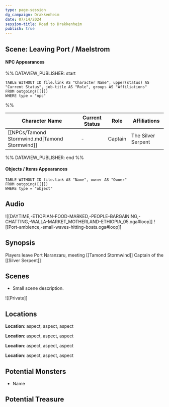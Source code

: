 ```yaml
---
type: page-session
dg_campaign: Drakkenheim
date: 07/14/2024
session-title: Road to Drakkenheim
publish: true
---
```


## Scene: Leaving Port / Maelstrom
#### NPC Appearances

%% DATAVIEW_PUBLISHER: start
```dataview
TABLE WITHOUT ID file.link AS "Character Name", upper(status) AS "Current Status", job-title AS "Role", groups AS "Affiliations"
FROM outgoing([[]])
WHERE type = "npc"
```
%%

| Character Name                                 | Current Status | Role    | Affiliations       |
| ---------------------------------------------- | -------------- | ------- | ------------------ |
| [[NPCs/Tamond Stormwind.md\|Tamond Stormwind]] | \-             | Captain | The Silver Serpent |

%% DATAVIEW_PUBLISHER: end %%
#### Objects / Items Appearances
```dataview
TABLE WITHOUT ID file.link AS "Name", owner AS "Owner"
FROM outgoing([[]])
WHERE type = "object"
```
## Audio
![[DAYTIME,-ETIOPIAN-FOOD-MARKED,-PEOPLE-BARGAINING,-CHATTING,-WALLA-MARKET_MOTHERLAND-ETHIOPIA_05.oga#loop]]
![[Port-ambience,-small-waves-hitting-boats.oga#loop]]

## Synopsis

Players leave Port Naranzaru, meeting [[Tamond Stormwind]] Captain of the [[Silver Serpent]]

## Scenes
- Small scene description.

![[Private]]

## Locations

**Location**: aspect, aspect, aspect

**Location**: aspect, aspect, aspect

**Location**: aspect, aspect, aspect

**Location**: aspect, aspect, aspect

## Potential Monsters

- Name

## Potential Treasure

